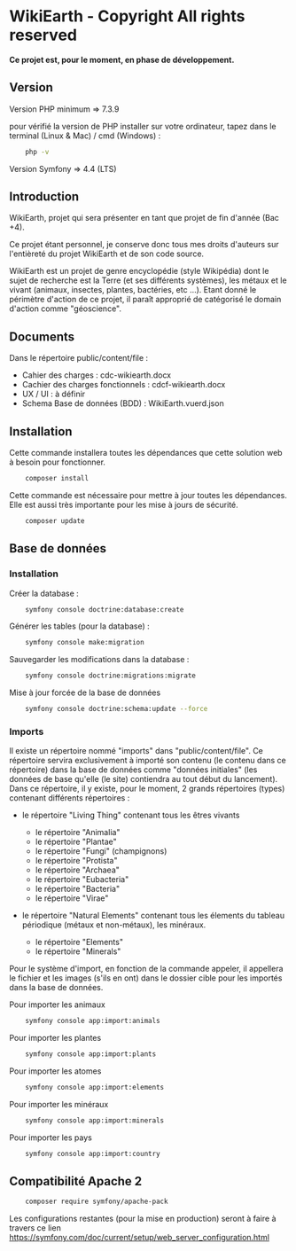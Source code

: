 ﻿# WikiEarth - Copyright All rights reserved
 
 <b>Ce projet est, pour le moment, en phase de développement.</b>

## Version

Version PHP minimum => 7.3.9

pour vérifié la version de PHP installer sur votre ordinateur, tapez dans le terminal (Linux & Mac) / cmd (Windows) : 

```bash 
    php -v
```

Version Symfony => 4.4 (LTS)

## Introduction

WikiEarth, projet qui sera présenter en tant que projet de fin d'année (Bac +4).

Ce projet étant personnel, je conserve donc tous mes droits d'auteurs sur l'entièreté du projet WikiEarth et de son code source.

WikiEarth est un projet de genre encyclopédie (style Wikipédia) dont le sujet de recherche est la Terre (et ses différents systèmes), les métaux et le vivant (animaux, insectes, plantes, bactéries, etc ...). Etant donné le périmètre d'action de ce projet, il paraît approprié de catégorisé le domain d'action comme "géoscience".

## Documents

Dans le répertoire public/content/file :
- Cahier des charges : cdc-wikiearth.docx
- Cachier des charges fonctionnels : cdcf-wikiearth.docx
- UX / UI : à définir
- Schema Base de données (BDD) : WikiEarth.vuerd.json

## Installation

Cette commande installera toutes les dépendances que cette solution web à besoin pour fonctionner.

```bash
    composer install
```

Cette commande est nécessaire pour mettre à jour toutes les dépendances. Elle est aussi très importante pour les mise à jours de sécurité.

```bash
    composer update
```

## Base de données

### Installation

Créer la database :
```bash
    symfony console doctrine:database:create
```

Générer les tables (pour la database) :
```bash
    symfony console make:migration
```

Sauvegarder les modifications dans la database :
```bash
    symfony console doctrine:migrations:migrate
```

Mise à jour forcée de la base de données
```bash
    symfony console doctrine:schema:update --force
```



### Imports

Il existe un répertoire nommé "imports" dans "public/content/file". Ce répertoire servira exclusivement à importé son contenu (le contenu dans ce répertoire) dans la base de données comme "données initiales" (les données de base qu'elle (le site) contiendra au tout début du lancement). Dans ce répertoire, il y existe, pour le moment, 2 grands répertoires (types) contenant différents répertoires : 

  - le répertoire "Living Thing" contenant tous les êtres vivants
    - le répertoire "Animalia"
    - le répertoire "Plantae"
    - le répertoire "Fungi" (champignons)
    - le répertoire "Protista"
    - le répertoire "Archaea"
    - le répertoire "Eubacteria"
    - le répertoire "Bacteria"
    - le répertoire "Virae"
    
  - le répertoire "Natural Elements" contenant tous les élements du tableau périodique (métaux et non-métaux), les minéraux.
    - le répertoire "Elements"
    - le répertoire "Minerals"

Pour le système d'import, en fonction de la commande appeler, il appellera le fichier et les images (s'ils en ont) dans le dossier cible pour les importés dans la base de données.

Pour importer les animaux
```bash
    symfony console app:import:animals
```

Pour importer les plantes
```bash
    symfony console app:import:plants
```

Pour importer les atomes
```bash
    symfony console app:import:elements
```

Pour importer les minéraux
```bash
    symfony console app:import:minerals
```

Pour importer les pays
```bash
    symfony console app:import:country
```

## Compatibilité Apache 2

```bash
    composer require symfony/apache-pack 
```

Les configurations restantes (pour la mise en production) seront à faire à travers ce lien https://symfony.com/doc/current/setup/web_server_configuration.html
